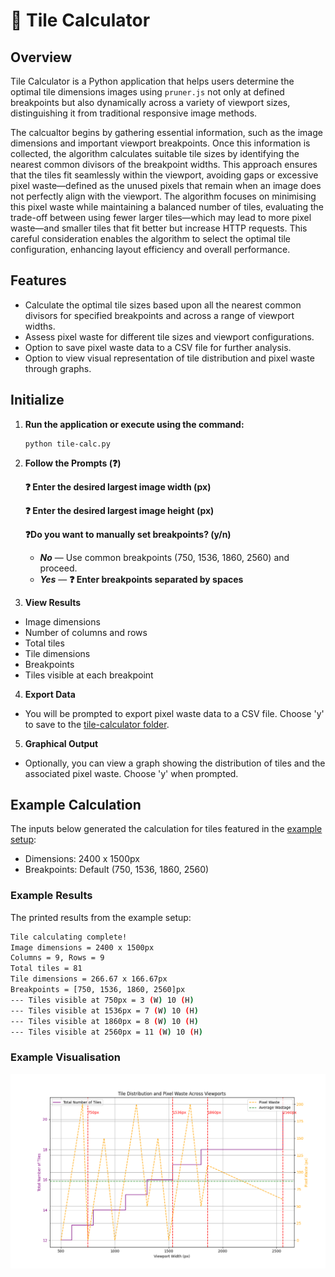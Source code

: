# 👒 Tile Calculator

## Overview

Tile Calculator is a Python application that helps users determine the optimal tile dimensions images using `pruner.js` not only at defined breakpoints but also dynamically across a variety of viewport sizes, distinguishing it from traditional responsive image methods.

The calcualtor begins by gathering essential information, such as the image dimensions and important viewport breakpoints. Once this information is collected, the algorithm calculates suitable tile sizes by identifying the nearest common divisors of the breakpoint widths. This approach ensures that the tiles fit seamlessly within the viewport, avoiding gaps or excessive pixel waste—defined as the unused pixels that remain when an image does not perfectly align with the viewport. The algorithm focuses on minimising this pixel waste while maintaining a balanced number of tiles, evaluating the trade-off between using fewer larger tiles—which may lead to more pixel waste—and smaller tiles that fit better but increase HTTP requests. This careful consideration enables the algorithm to select the optimal tile configuration, enhancing layout efficiency and overall performance.

## Features

- Calculate the optimal tile sizes based upon all the nearest common divisors for specified breakpoints and across a range of viewport widths.
- Assess pixel waste for different tile sizes and viewport configurations.
- Option to save pixel waste data to a CSV file for further analysis.
- Option to view visual representation of tile distribution and pixel waste through graphs.

## Initialize

1. **Run the application or execute using the command:**

	```
	python tile-calc.py
	```

2. **Follow the Prompts (❓)**

	**❓ Enter the desired largest image width (px)**

	**❓ Enter the desired largest image height (px)**

	**❓Do you want to manually set breakpoints? (y/n)**
	  - ***No*** — Use common breakpoints (750, 1536, 1860, 2560) and proceed.
    - ***Yes*** — **❓ Enter breakpoints separated by spaces**

3. **View Results**
- Image dimensions
- Number of columns and rows
- Total tiles
- Tile dimensions
- Breakpoints
- Tiles visible at each breakpoint

4. **Export Data**
- You will be prompted to export pixel waste data to a CSV file. Choose 'y' to save to the [tile-calculator folder](/tools/tile-calculator/).

5. **Graphical Output**
-	Optionally, you can view a graph showing the distribution of tiles and the associated pixel waste. Choose 'y' when prompted.

## Example Calculation

The inputs below generated the calculation for tiles featured in the [example setup](/README.md#example-installation):

- Dimensions: 2400 x 1500px
- Breakpoints: Default (750, 1536, 1860, 2560)

### Example Results

The printed results from the example setup:

```bash
Tile calculating complete!
Image dimensions = 2400 x 1500px
Columns = 9, Rows = 9
Total tiles = 81
Tile dimensions = 266.67 x 166.67px
Breakpoints = [750, 1536, 1860, 2560]px
--- Tiles visible at 750px = 3 (W) 10 (H)
--- Tiles visible at 1536px = 7 (W) 10 (H)
--- Tiles visible at 1860px = 8 (W) 10 (H)
--- Tiles visible at 2560px = 11 (W) 10 (H)
```

### Example Visualisation

![Graph Example](/tools/tile-calculator/assets/example-graph.png)